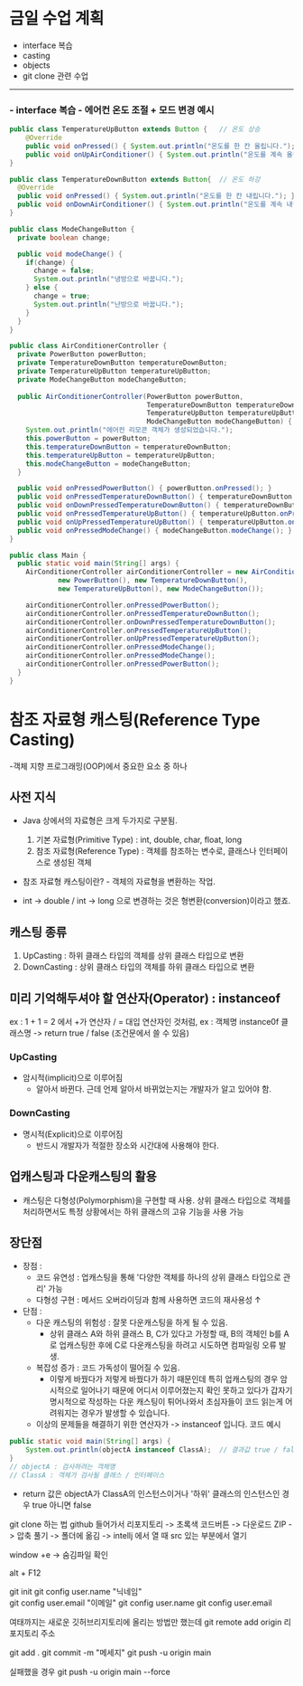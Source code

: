 # 금일 수업 계획
- interface 복습
- casting
- objects
- git clone 관련 수업

---

### - interface 복습 - 에어컨 온도 조절 + 모드 변경 예시
```java
public class TemperatureUpButton extends Button {   // 온도 상승
    @Override
    public void onPressed() { System.out.println("온도를 한 칸 올립니다."); }
    public void onUpAirConditioner() { System.out.println("온도를 계속 올립니다."); }
}

public class TemperatureDownButton extends Button{  // 온도 하강
  @Override
  public void onPressed() { System.out.println("온도를 한 칸 내립니다."); }
  public void onDownAirConditioner() { System.out.println("온도를 계속 내립니다."); }
}

public class ModeChangeButton {
  private boolean change;

  public void modeChange() {
    if(change) {
      change = false;
      System.out.println("냉방으로 바꿉니다.");
    } else {
      change = true;
      System.out.println("난방으로 바꿉니다.");
    }
  }
}

public class AirConditionerController {
  private PowerButton powerButton;
  private TemperatureDownButton temperatureDownButton;
  private TemperatureUpButton temperatureUpButton;
  private ModeChangeButton modeChangeButton;
  
  public AirConditionerController(PowerButton powerButton,
                                  TemperatureDownButton temperatureDownButton,
                                  TemperatureUpButton temperatureUpButton,
                                  ModeChangeButton modeChangeButton) {
    System.out.println("에어컨 리모콘 객체가 생성되었습니다.");
    this.powerButton = powerButton;
    this.temperatureDownButton = temperatureDownButton;
    this.temperatureUpButton = temperatureUpButton;
    this.modeChangeButton = modeChangeButton;
  }

  public void onPressedPowerButton() { powerButton.onPressed(); }
  public void onPressedTemperatureDownButton() { temperatureDownButton.onPressed(); }
  public void onDownPressedTemperatureDownButton() { temperatureDownButton.onDownAirConditioner(); }
  public void onPressedTemperatureUpButton() { temperatureUpButton.onPressed(); }
  public void onUpPressedTemperatureUpButton() { temperatureUpButton.onUpAirConditioner(); }
  public void onPressedModeChange() { modeChangeButton.modeChange(); }
}

public class Main {
  public static void main(String[] args) {
    AirConditionerController airConditionerController = new AirConditionerController(
            new PowerButton(), new TemperatureDownButton(),
            new TemperatureUpButton(), new ModeChangeButton());

    airConditionerController.onPressedPowerButton();
    airConditionerController.onPressedTemperatureDownButton();
    airConditionerController.onDownPressedTemperatureDownButton();
    airConditionerController.onPressedTemperatureUpButton();
    airConditionerController.onUpPressedTemperatureUpButton();
    airConditionerController.onPressedModeChange();
    airConditionerController.onPressedModeChange();
    airConditionerController.onPressedPowerButton();
  }
}
```

# 참조 자료형 캐스팅(Reference Type Casting)
-객체 지향 프로그래밍(OOP)에서 중요한 요소 중 하나

## 사전 지식
- Java 상에서의 자료형은 크게 두가지로 구분됨.
    1. 기본 자료형(Primitive Type) : int, double, char, float, long
    2. 참조 자료형(Reference Type) : 객체를 참조하는 변수로, 클래스나 인터페이스로 생성된 객체

- 참조 자료형 캐스팅이란? - 객체의 자료형을 변환하는 작업.
- int -> double / int -> long 으로 변경하는 것은 형변환(conversion)이라고 했죠.

## 캐스팅 종류
1. UpCasting : 하위 클래스 타입의 객체를 상위 클래스 타입으로 변환
2. DownCasting : 상위 클래스 타입의 객체를 하위 클래스 타입으로 변환

## 미리 기억해두셔야 할 연산자(Operator) : instanceof
ex : 1 + 1 = 2 에서 +가 연산자 / = 대입 연산자인 것처럼,
ex : 객체명 instance0f 클래스명 -> return true / false (조건문에서 쓸 수 있음)

### UpCasting
- 암시적(implicit)으로 이루어짐
    - 알아서 바뀐다. 근데 언제 알아서 바뀌었는지는 개발자가 알고 있어야 함.

### DownCasting
- 명시적(Explicit)으로 이루어짐
  - 반드시 개발자가 적절한 장소와 시간대에 사용해야 한다.

## 업캐스팅과 다운캐스팅의 활용
- 캐스팅은 다형성(Polymorphism)을 구현할 때 사용. 상위 클래스 타입으로 객체를 처리하면서도 특정 상황에서는 하위 클래스의 고유 기능을 사용 가능

## 장단점
- 장점 : 
  - 코드 유연성 : 업캐스팅을 통해 '다양한 객체를 하나의 상위 클래스 타입으로 관리' 가능
  - 다형성 구현 : 메서드 오버라이딩과 함께 사용하면 코드의 재사용성 ↑
- 단점 :
  - 다운 캐스팅의 위험성 : 잘못 다운캐스팅을 하게 될 수 있음.
    - 상위 클래스 A와 하위 클래스 B, C가 있다고 가정할 때, B의 객체인 b를 A로 업캐스팅한 후에 C로 다운캐스팅을 하려고 시도하면 컴파일링 오류 발생.
  - 복잡성 증가 : 코드 가독성이 떨어질 수 있음.
    - 이렇게 바꿨다가 저렇게 바꿨다가 하기 때문인데 특히 업캐스팅의 경우 암시적으로 일어나기 때문에 어디서 이루어졌는지 확인 못하고 있다가 갑자기 명시적으로 작성하는 다운 캐스팅이 튀어나와서 초심자들이 코드 읽는게 어려워지는 경우가 발생할 수 있습니다.
  - 이상의 문제들을 해결하기 위한 연산자가 -> instanceof 입니다.
    코드 예시
```java
public static void main(String[] args) {
    System.out.println(objectA instanceof ClassA);  // 결과값 true / false
}
// objectA : 검사하려는 객체명
// ClassA : 객체가 검사될 클래스 / 인터페이스
```
- return 값은 objectA가 ClassA의 인스턴스이거나 '하위' 클래스의 인스턴스인 경우 true 아니면 false

git clone 하는 법
github 들어가서 리포지토리 -> 초록색 코드버튼 -> 다운로드 ZIP
-> 압축 풀기 -> 폴더에 옮김 -> intellj 에서 열 때 src 있는 부분에서 열기

window +e -> 숨김파일 확인

alt + F12

git init
git config user.name "닉네임"          
git config user.email "이메일"
git config user.name
git config user.email

여태까지는 새로운 깃허브리지토리에 올리는 방법만 했는데 
git remote add origin 리포지토리 주소

git add .
git commit -m "메세지"
git push -u origin main

실패했을 경우
git push -u origin main --force